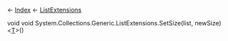 ← [Index](Api-Index) ← [ListExtensions](System.Collections.Generic.ListExtensions)

void void System.Collections.Generic.ListExtensions.SetSize<T>(list, newSize)<[T]()>()